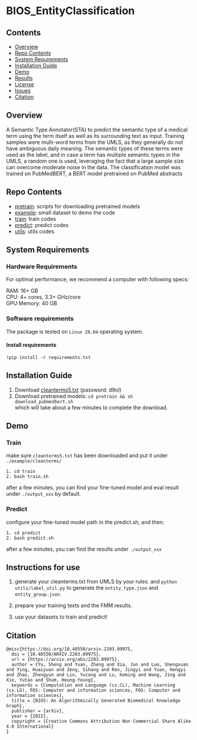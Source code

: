 # BIOS_EntityClassification
## Contents

- [Overview](#overview)
- [Repo Contents](#repo-contents)
- [System Requirements](#system-requirements)
- [Installation Guide](#installation-guide)
- [Demo](#demo)
- [Results](#results)
- [License](./LICENSE)
- [Issues](https://github.com/ebridge2/lol/issues)
- [Citation](#citation)

## Overview
A Semantic Type Annotator(STA) to predict the semantic type of a medical term using the term
itself as well as its surrounding text as input. Training samples were multi-word terms from the 
UMLS, as they generally do not have ambiguous daily meaning. The semantic types of these 
terms were used as the label, and in case a term has multiple semantic types in the UMLS, a 
random one is used, leveraging the fact that a large sample size can overcome moderate noise 
in the data. The classification model was trained on PubMedBERT, a BERT model pretrained 
on PubMed abstracts

## Repo Contents
- [pretrain](./pretrain): scripts for downloading pretrained models
- [example](./example): small dataset to demo the code
- [train](./train): train codes
- [predict](./predict): predict codes
- [utils](./utils): utils codes

## System Requirements
### Hardware Requirements
For optimal performance, we recommend a computer with following specs:
  
RAM: 16+ GB  
CPU: 4+ cores, 3.3+ GHz/core  
GPU Memory: 40 GB  

### Software requirements
The package is tested on `Linux 20.04` operating system.   
#### Install requirements
``
!pip install -r requirements.txt
``

## Installation Guide
  1. Download [cleanterms5.txt](https://pan.baidu.com/s/1e7hzcl6ZVTu_euwZBDVV2w) (password: d9ol)
  2. Download pretrained models: `cd pretrain && sh download_pubmedbert.sh`  
which will take about a few minutes to complete the download.
     
## Demo
### Train
make sure `cleanterms5.txt` has been downloaded and put it under `./example/cleanterms/`  

```commandline
1. cd train
2. bash train.sh
```
after a few minutes, you can find your fine-tuned model and eval result under `./output_xxx` by default.

### Predict
configure your fine-tuned model path in the predict.sh, and then:
```commandline
1. cd predict
2. bash predict.sh
```
after a few minutes, you can find the results under `./output_xxx`

## Instructions for use
1. generate your cleanterms.txt from UMLS by your rules. and `python utils/label_util.py` to generate the `entity_type.json` 
and `entity_group.json`.
   
2. prepare your training texts and the FMM results.

3. use your datasets to train and predict!


## Citation
```text
@misc{https://doi.org/10.48550/arxiv.2203.09975,
  doi = {10.48550/ARXIV.2203.09975},
  url = {https://arxiv.org/abs/2203.09975},
  author = {Yu, Sheng and Yuan, Zheng and Xia, Jun and Luo, Shengxuan and Ying, Huaiyuan and Zeng, Sihang and Ren, Jingyi and Yuan, Hongyi and Zhao, Zhengyun and Lin, Yucong and Lu, Keming and Wang, Jing and Xie, Yutao and Shum, Heung-Yeung},
  keywords = {Computation and Language (cs.CL), Machine Learning (cs.LG), FOS: Computer and information sciences, FOS: Computer and information sciences},
  title = {BIOS: An Algorithmically Generated Biomedical Knowledge Graph},
  publisher = {arXiv},
  year = {2022},
  copyright = {Creative Commons Attribution Non Commercial Share Alike 4.0 International}
}
```


